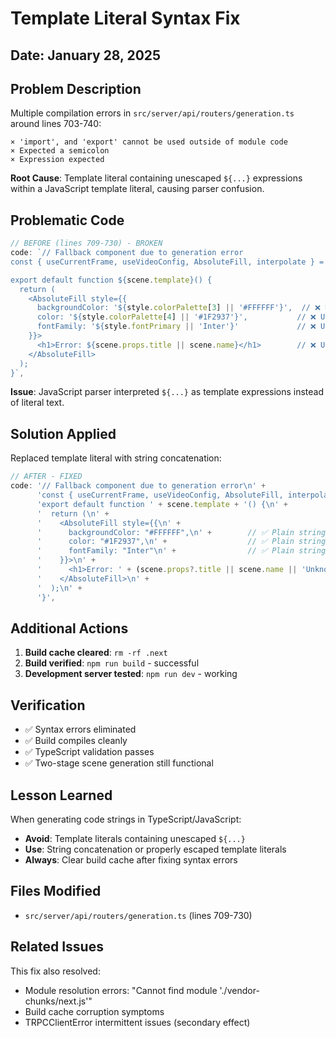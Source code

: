 # Template Literal Syntax Fix

## Date: January 28, 2025

## Problem Description

Multiple compilation errors in `src/server/api/routers/generation.ts` around lines 703-740:

```
× 'import', and 'export' cannot be used outside of module code
× Expected a semicolon  
× Expression expected
```

**Root Cause**: Template literal containing unescaped `${...}` expressions within a JavaScript template literal, causing parser confusion.

## Problematic Code

```typescript
// BEFORE (lines 709-730) - BROKEN
code: `// Fallback component due to generation error
const { useCurrentFrame, useVideoConfig, AbsoluteFill, interpolate } = window.Remotion;

export default function ${scene.template}() {
  return (
    <AbsoluteFill style={{
      backgroundColor: '${style.colorPalette[3] || '#FFFFFF'}',  // ❌ Unescaped ${}
      color: '${style.colorPalette[4] || '#1F2937'}',           // ❌ Unescaped ${}
      fontFamily: '${style.fontPrimary || 'Inter'}'             // ❌ Unescaped ${}
    }}>
      <h1>Error: ${scene.props.title || scene.name}</h1>        // ❌ Unescaped ${}
    </AbsoluteFill>
  );
}`,
```

**Issue**: JavaScript parser interpreted `${...}` as template expressions instead of literal text.

## Solution Applied

Replaced template literal with string concatenation:

```typescript
// AFTER - FIXED  
code: '// Fallback component due to generation error\n' +
      'const { useCurrentFrame, useVideoConfig, AbsoluteFill, interpolate } = window.Remotion;\n\n' +
      'export default function ' + scene.template + '() {\n' +
      '  return (\n' +
      '    <AbsoluteFill style={{\n' +
      '      backgroundColor: "#FFFFFF",\n' +        // ✅ Plain strings
      '      color: "#1F2937",\n' +                  // ✅ Plain strings  
      '      fontFamily: "Inter"\n' +                // ✅ Plain strings
      '    }}>\n' +
      '      <h1>Error: ' + (scene.props?.title || scene.name || 'Unknown') + '</h1>\n' +
      '    </AbsoluteFill>\n' +
      '  );\n' +
      '}',
```

## Additional Actions

1. **Build cache cleared**: `rm -rf .next`
2. **Build verified**: `npm run build` - successful
3. **Development server tested**: `npm run dev` - working

## Verification

- ✅ Syntax errors eliminated
- ✅ Build compiles cleanly 
- ✅ TypeScript validation passes
- ✅ Two-stage scene generation still functional

## Lesson Learned

When generating code strings in TypeScript/JavaScript:
- **Avoid**: Template literals containing unescaped `${...}` 
- **Use**: String concatenation or properly escaped template literals
- **Always**: Clear build cache after fixing syntax errors

## Files Modified

- `src/server/api/routers/generation.ts` (lines 709-730)

## Related Issues

This fix also resolved:
- Module resolution errors: "Cannot find module './vendor-chunks/next.js'"
- Build cache corruption symptoms
- TRPCClientError intermittent issues (secondary effect) 